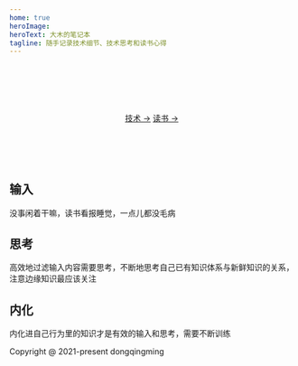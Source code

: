```yaml
---
home: true
heroImage:
heroText: 大木的笔记本
tagline: 随手记录技术细节、技术思考和读书心得
---
```


<div style="text-align: center; margin: 100px 0">
  <a class="action-button primary" href="/engineering/">技术 -></a>
  <a class="action-button primary" href="/article/">读书 -></a>
</div>

<div class="features">
  <div class="feature">
    <h2>输入</h2>
    <p>没事闲着干嘛，读书看报睡觉，一点儿都没毛病</p>
  </div>
  <div class="feature">
    <h2>思考</h2>
    <p>高效地过滤输入内容需要思考，不断地思考自己已有知识体系与新鲜知识的关系，注意边缘知识最应该关注</p>
  </div>
  <div class="feature">
    <h2>内化</h2>
    <p>内化进自己行为里的知识才是有效的输入和思考，需要不断训练</p>
  </div>
</div>
<div class="footer">
  <p>Copyright @ 2021-present dongqingming</p>
</div>